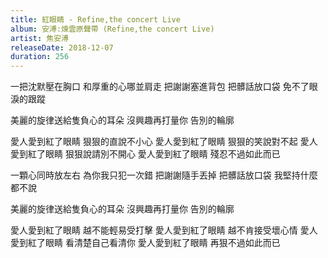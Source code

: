 ```yaml
---
title: 紅眼睛 - Refine,the concert Live
album: 安溥:煉雲原聲帶 (Refine,the concert Live)
artist: 焦安溥
releaseDate: 2018-12-07
duration: 256
---
```

一把沈默壓在胸口
和厚重的心哪並肩走
把謝謝塞進背包
把髒話放口袋
免不了眼淚的跟蹤

美麗的旋律送給隻負心的耳朵
沒興趣再打量你
告別的輪廓

愛人愛到紅了眼睛
狠狠的直說不小心
愛人愛到紅了眼睛
狠狠的笑說對不起
愛人愛到紅了眼睛
狠狠說請別不開心
愛人愛到紅了眼睛
殘忍不過如此而已

一顆心同時放左右
為你我只犯一次錯
把謝謝隨手丟掉
把髒話放口袋
我堅持什麼都不說

美麗的旋律送給隻負心的耳朵
沒興趣再打量你
告別的輪廓

愛人愛到紅了眼睛
越不能輕易受打擊
愛人愛到紅了眼睛
越不肯接受壞心情
愛人愛到紅了眼睛
看清楚自己看清你
愛人愛到紅了眼睛
再狠不過如此而已